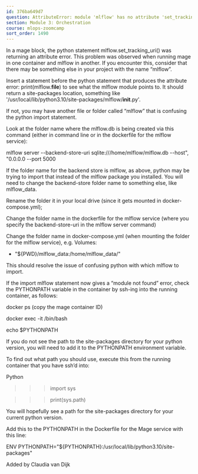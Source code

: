 ```yaml
---
id: 376ba649d7
question: AttributeError: module 'mlflow' has no attribute 'set_tracking_url'
section: Module 3: Orchestration
course: mlops-zoomcamp
sort_order: 1490
---
```


In a mage block, the python statement mlflow.set_tracking_uri() was returning an attribute error. This problem was observed when running mage in one container and mlflow in another. If you encounter this, consider that there may be something else in your project with the name “mlflow”.

Insert a statement before the python statement that produces the attribute error: print(mlflow.__file__) to see what the mlflow module points to. It should return a site-packages location, something like '/usr/local/lib/python3.10/site-packages/mlflow/__init__.py'.

If not, you may have another file or folder called “mlflow” that is confusing the python import statement.

Look at the folder name where the mlflow.db is being created via this command (either in command line or in the dockerfile for the mlflow service):

mlflow server --backend-store-uri sqlite:///home/mlflow/mlflow.db --host", "0.0.0.0 --port 5000

If the folder name for the backend store is mlflow, as above, python may be trying to import that instead of the mlflow package you installed. You will need to change the backend-store folder name to something else, like mlflow_data.

Rename the folder it in your local drive (since it gets mounted in docker-compose.yml);

Change the folder name in the dockerfile for the mlflow service (where you specify the backend-store-uri in the mlflow server command)

Change the folder name in docker-compose.yml (when mounting the folder for the mlflow service), e.g. 
Volumes:
  - "${PWD}/mlflow_data:/home/mlflow_data/"

This should resolve the issue of confusing python with which mlflow to import.

If the import mlflow statement now gives a “module not found” error, check the PYTHONPATH variable in the container by ssh-ing into the running container, as follows:

docker ps   (copy the mage container ID)

docker exec -it <container-ID> /bin/bash

echo $PYTHONPATH

If you do not see the path to the site-packages directory for your python version, you will need to add it to the PYTHONPATH environment variable.

To find out what path you should use, execute this from the running container that you have ssh’d into:

Python

>>> import sys

>>> print(sys.path)

You will hopefully see a path for the site-packages directory for your current python version.

Add this to the PYTHONPATH in the Dockerfile for the Mage service with this line:

ENV PYTHONPATH="${PYTHONPATH}:/usr/local/lib/python3.10/site-packages"

Added by Claudia van Dijk

